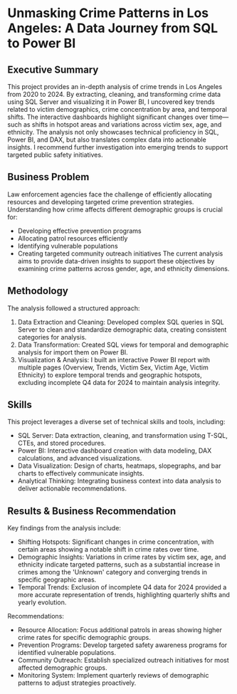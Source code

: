 # Unmasking Crime Patterns in Los Angeles: A Data Journey from SQL to Power BI

## Executive Summary
This project provides an in-depth analysis of crime trends in Los Angeles from 2020 to 2024. By extracting, cleaning, and transforming crime data using SQL Server and visualizing it in Power BI, I uncovered key trends related to victim demographics, crime concentration by area, and temporal shifts. The interactive dashboards highlight significant changes over time—such as shifts in hotspot areas and variations across victim sex, age, and ethnicity. The analysis not only showcases technical proficiency in SQL, Power BI, and DAX, but also translates complex data into actionable insights. I recommend further investigation into emerging trends to support targeted public safety initiatives.

## Business Problem
Law enforcement agencies face the challenge of efficiently allocating resources and developing targeted crime prevention strategies. Understanding how crime affects different demographic groups is crucial for:
- Developing effective prevention programs
- Allocating patrol resources efficiently
- Identifying vulnerable populations
- Creating targeted community outreach initiatives
The current analysis aims to provide data-driven insights to support these objectives by examining crime patterns across gender, age, and ethnicity dimensions.

## Methodology
The analysis followed a structured approach:
1. Data Extraction and Cleaning: Developed complex SQL queries in SQL Server to clean and standardize demographic data, creating consistent categories for analysis.
2. Data Transformation: Created SQL views for temporal and demographic analysis for import them on Power BI.
3. Visualization & Analysis: I built an interactive Power BI report with multiple pages (Overview, Trends, Victim Sex, Victim Age, Victim Ethnicity) to explore temporal trends and geographic hotspots, excluding incomplete Q4 data for 2024 to maintain analysis integrity.

## Skills
This project leverages a diverse set of technical skills and tools, including:
- SQL Server: Data extraction, cleaning, and transformation using T-SQL, CTEs, and stored procedures.
- Power BI: Interactive dashboard creation with data modeling, DAX calculations, and advanced visualizations.
- Data Visualization: Design of charts, heatmaps, slopegraphs, and bar charts to effectively communicate insights.
- Analytical Thinking: Integrating business context into data analysis to deliver actionable recommendations.

## Results & Business Recommendation
Key findings from the analysis include:
- Shifting Hotspots: Significant changes in crime concentration, with certain areas showing a notable shift in crime rates over time.
- Demographic Insights: Variations in crime rates by victim sex, age, and ethnicity indicate targeted patterns, such as a substantial increase in crimes among the 'Unknown' category and converging trends in specific geographic areas.
- Temporal Trends: Exclusion of incomplete Q4 data for 2024 provided a more accurate representation of trends, highlighting quarterly shifts and yearly evolution.

Recommendations:
- Resource Allocation: Focus additional patrols in areas showing higher crime rates for specific demographic groups.
- Prevention Programs: Develop targeted safety awareness programs for identified vulnerable populations.
- Community Outreach: Establish specialized outreach initiatives for most affected demographic groups.
- Monitoring System: Implement quarterly reviews of demographic patterns to adjust strategies proactively.
